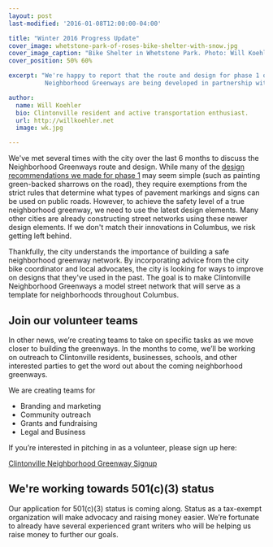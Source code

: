 ```yaml
---
layout: post
last-modified: '2016-01-08T12:00:00-04:00'

title: "Winter 2016 Progress Update"
cover_image: whetstone-park-of-roses-bike-shelter-with-snow.jpg
cover_image_caption: "Bike Shelter in Whetstone Park. Photo: Will Koehler"
cover_position: 50% 60%

excerpt: "We're happy to report that the route and design for phase 1 of the Clintonville
          Neighborhood Greenways are being developed in partnership with the city."

author:
  name: Will Koehler
  bio: Clintonville resident and active transportation enthusiast.
  url: http://willkoehler.net
  image: wk.jpg

---
```

We've met several times with the city over the last 6 months to discuss the Neighborhood Greenways
route and design. While many of the [design recommendations we made for phase 1](/2015/05/08/phase-1-route-and-design.html)
may seem simple (such as painting green-backed sharrows on the road), they require exemptions from
the strict rules that determine what types of pavement markings and signs can be used on public roads.
However, to achieve the safety level of a true neighborhood greenway, we need to use the
latest design elements. Many other cities are already constructing street networks using these newer
design elements. If we don't match their innovations in Columbus, we risk getting left behind.

Thankfully, the city understands the importance of building a safe neighborhood greenway network.
By incorporating advice from the city bike coordinator and local advocates, the city is looking for
ways to improve on designs that they've used in the past. The goal is to make Clintonville Neighborhood
Greenways a model street network that will serve as a template for neighborhoods throughout Columbus.

## Join our volunteer teams

In other news, we’re creating teams to take on specific tasks as we move closer to
building the greenways. In the months to come, we’ll be working on outreach to Clintonville
residents, businesses, schools, and other interested parties to get the word out about the
coming neighborhood greenways.

We are creating teams for

- Branding and marketing
- Community outreach
- Grants and fundraising
- Legal and Business

If you’re interested in pitching in as a volunteer, please sign up here:

[Clintonville Neighborhood Greenway Signup](https://docs.google.com/forms/d/17w5HG4pIi6R9qV0zsFzMHERkVXj2713ZYTg59iF8q6Y/viewform?usp=send_form)

## We're working towards 501(c)(3) status

Our application for 501(c)(3) status is coming along. Status as a tax-exempt organization
will make advocacy and raising money easier. We’re fortunate to already have several experienced
grant writers who will be helping us raise money to further our goals.

